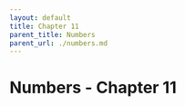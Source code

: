 ```yaml
---
layout: default
title: Chapter 11
parent_title: Numbers
parent_url: ./numbers.md
---
```


# Numbers - Chapter 11
